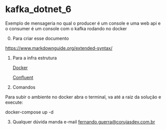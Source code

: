 # kafka_dotnet_6
Exemplo de mensageria no qual o producer é um console e uma web api e o consumer é um console com o kafka rodando no docker

0. Para criar esse documento

https://www.markdownguide.org/extended-syntax/

1. Para a infra estrutura

    [Docker](https://www.docker.com/)

    [Confluent](https://developer.confluent.io/quickstart/kafka-on-confluent-cloud)

2. Comandos

Para subir o ambiente no docker abra o terminal, va até a raiz da solução e execute:

docker-compose up -d

3. Qualquer dúvida manda e-mail fernando.guerra@corujasdev.com.br

